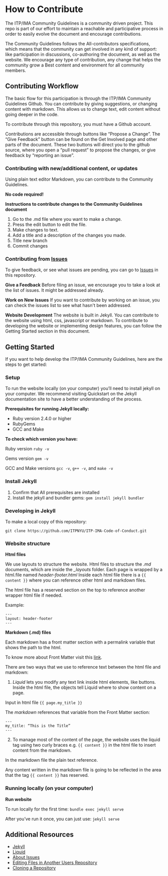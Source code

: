 # How to Contribute

The ITP/IMA Community Guidelines is a community driven project. This repo is part of our effort to maintain a reachable and participative process in order to easily evolve the document and encourage contributions.

The Community Guidelines follows the All-contributors specifications, which means that the community can get involved in any kind of support: like participation in discussions, co-authoring the document, as well as the website. We encourage any type of contribution, any change that helps the community grow a Best content and environment for all community members.

## Contributing Workflow

The basic flow for this participation is through the ITP/IMA Community Guidelines Github. You can contribute by giving suggestions, or changing content with markdown. This allows us to change text, edit content without going deeper in the code.

To contribute through this repository, you must have a Github account.

Contributions are accessible through buttons like “Propose a Change”. The “Give Feedback” button can be found on the Get Involved page and other parts of the document. These two buttons will direct you to the github source, where you open a “pull request” to propose the changes, or give feedback by “reporting an issue”.

### Contributing with new/additional content, or updates

Using plain text editor Markdown, you can contribute to the Community Guidelines.

**No code required!**

**Instructions to contribute changes to the Community Guidelines document**

1. Go to the .md file where you want to make a change.
2. Press the edit button to edit the file.
3. Make changes to text.
4. Add a title and a description of the changes you made.
5. Title new branch
6. Commit changes

### Contributing from [Issues](https://github.com/ITPNYU/ITP-IMA-Community-Guidelines/issues)

To give feedback, or see what issues are pending, you can go to [Issues](https://github.com/ITPNYU/ITP-IMA-Community-Guidelines/issues) in this repository.

**Give a Feedback**
Before filing an issue, we encourage you to take a look at the list of issues. It might be addressed already.

**Work on New Issues**
If you want to contribute by working on an issue, you can check the issues list to see what hasn't been addressed.

**Website Development**
The website is built in Jekyll. You can contribute to the website using html, css, javascript or markdown. To contribute to developing the website or implementing design features, you can follow the Getting Started section in this document.

## Getting Started

If you want to help develop the ITP/IMA Community Guidelines, here are the steps to get started:

### Setup

To run the website locally (on your computer) you’ll need to install jekyll on your computer. We recommend visiting Quickstart on the Jekyll documentation site to have a better understanding of the process.

**Prerequisites for running Jekyll locally:**

- Ruby version 2.4.0 or higher
- RubyGems
- GCC and Make

**To check which version you have:**

Ruby version
`ruby -v`

Gems version
`gem -v`

GCC and Make versions
`gcc -v`, `g++ -v`, and `make -v`

### Install Jekyll

1. Confirm that All prerequisites are installed
2. Install the jekyll and bundler gems:
   `gem install jekyll bundler`

### Developing in Jekyll

To make a local copy of this repository:

```
git clone https://github.com/ITPNYU/ITP-IMA-Code-of-Conduct.git
```

### Website structure

**Html files**

We use layouts to structure the website. Html files to structure the _.md_ documents, which are inside the _\_layouts_ folder. Each page is wrapped by a html.file named _header-footer.html_ Inside each html file there is a `{{ content }}` where you can reference other html and markdown files.

The html file has a reserved section on the top to reference another wrapper html file if needed.

Example:

```
---
layout: header-footer
---
```

**Markdown (.md) files**

Each markdown has a front matter section with a permalink variable that shows the path to the html.

To know more about Front Matter visit this [link](https://jekyllrb.com/docs/front-matter/).

There are two ways that we use to reference text between the html file and markdown:

1. _Liquid_ lets you modify any text link inside html elements, like buttons. Inside the html file, the objects tell Liquid where to show content on a page.

Input in html file
`{{ page.my_title }}`

The _markdown_ references that variable from the Front Matter section:

```
---
my_title: “This is the Title”
---
```

2. To manage most of the content of the page, the website uses the liquid tag using two curly braces e.g. `{{ content }}` in the html file to insert content from the markdown.

In the markdown file the plain text reference.

Any content written in the markdown file is going to be reflected in the area that the tag `{{ content }}` has reserved.

### Running locally (on your computer)

**Run website**

To run locally for the first time:
`bundle exec jekyll serve`

After you’ve run it once, you can just use:
`jekyll serve`

## Additional Resources

- [Jekyll](https://jekyllrb.com/)
- [Liquid](https://shopify.github.io/liquid/basics/introduction/)
- [About Issues](https://docs.github.com/en/github/managing-your-work-on-github/about-issues)
- [Editing Files in Another Users Repository](https://docs.github.com/en/github/managing-files-in-a-repository/editing-files-in-another-users-repository)
- [Cloning a Repository](https://docs.github.com/en/github/creating-cloning-and-archiving-repositories/cloning-a-repository)
